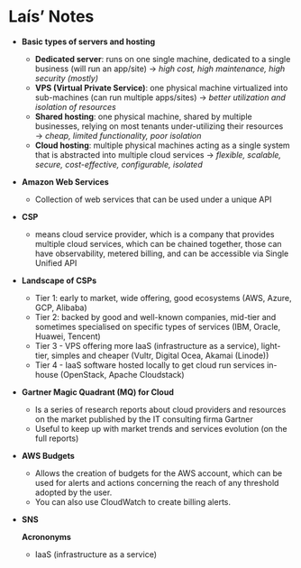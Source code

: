 # Laís’ Notes

- **Basic types of servers and hosting**
    - **Dedicated server**: runs on one single machine, dedicated to a single business (will run an app/site) → *high cost, high maintenance, high security (mostly)*
    - **VPS (Virtual Private Service)**: one physical machine virtualized into sub-machines (can run multiple apps/sites) → *better utilization and isolation of resources*
    - **Shared hosting**: one physical machine, shared by multiple businesses, relying on most tenants under-utilizing their resources → *cheap, limited functionality, poor isolation*
    - **Cloud hosting**: multiple physical machines acting as a single system that is abstracted into multiple cloud services → *flexible, scalable, secure, cost-effective, configurable, isolated*
- **Amazon Web Services**
    - Collection of web services that can be used under a unique API
- **CSP**
    - means cloud service provider, which is a company that provides multiple cloud services, which can be chained together, those can have observability, metered billing, and can be accessible via Single Unified API
- **Landscape of CSPs**
    - Tier 1: early to market, wide offering, good ecosystems (AWS, Azure, GCP, Alibaba)
    - Tier 2: backed by good and well-known companies, mid-tier and sometimes specialised on specific types of services (IBM, Oracle, Huawei, Tencent)
    - Tier 3 - VPS offering more IaaS (infrastructure as a service), light-tier, simples and cheaper (Vultr, Digital Ocea, Akamai (Linode))
    - Tier 4 - IaaS software hosted locally to get cloud run services in-house (OpenStack, Apache Cloudstack)
- **Gartner Magic Quadrant (MQ) for Cloud**
    - Is a series of research reports about cloud providers and resources on the market published by the IT consulting firma Gartner
    - Useful to keep up with market trends and services evolution (on the full reports)
- **AWS Budgets**
	- Allows the creation of budgets for the AWS account, which can be used for alerts and actions concerning the reach of any threshold adopted by the user.
	- You can also use CloudWatch to create billing alerts.
- **SNS**


    **Acrononyms**                                                                                                                                                                                      
    
    - IaaS (infrastructure as a service)